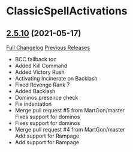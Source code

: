 # ClassicSpellActivations

## [2.5.10](https://github.com/rgd87/ClassicSpellActivations/tree/2.5.10) (2021-05-17)
[Full Changelog](https://github.com/rgd87/ClassicSpellActivations/compare/1.13.16...2.5.10) [Previous Releases](https://github.com/rgd87/ClassicSpellActivations/releases)

- BCC fallback toc  
- Added Kill Command  
- Added Victory Rush  
- Activating Incinerate on Backlash  
- Fixed Revenge Rank 7  
- Added Backlash  
- Dominos presence check  
- Fix indentation  
- Merge pull request #5 from MartGon/master  
    Fixes support for dominos  
- Fixes support for dominos  
- Merge pull request #4 from MartGon/master  
    Add support for Rampage  
- Add support for Rampage  
